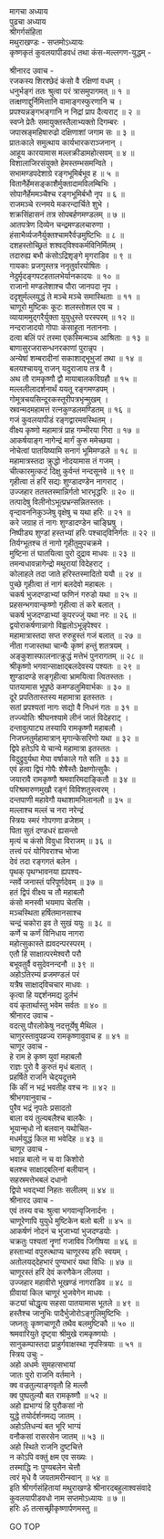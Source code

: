 मागचा अध्याय  
पुढचा अध्याय  
श्रीगर्गसंहिता  
मथुराखण्डः - सप्तमोऽध्यायः  
कृष्णकृतं कुवलयापीडवधं तथा कंस-मल्लगण-युद्धम् -  
  
श्रीनारद उवाच -  
रजकस्य शिरश्छेदं कंसो वै रक्षिणां वधम् ।  
धनुर्भङ्गं ततः श्रुत्वा परं त्रासमुपागमत् ॥ १ ॥  
तत्क्षणाद्दुर्निमित्तानि वामाङ्गस्फुरणानि च ।  
प्रपश्यन्नङ्गभङ्गानि न निद्रां प्राप दैत्यराट् ॥ २ ॥  
स्वप्ने प्रेतैः समायुक्तस्तैलाभ्यक्तो दिगम्बरः ।  
जपास्रङ्‌महिषारुढो दक्षिणाशां जगाम सः ॥ ३ ॥  
प्रातःकाले समुत्थाय कार्यभारकराञ्जनान् ।  
आहूय कारयामास मल्लक्रीडामहोत्सवम् ॥ ४ ॥  
विशालाजिरसंयुक्ते हेमस्तम्भसमन्विते ।  
सभामण्डपदेशाग्रे रङ्गभूमिर्बभूव ह ॥ ५ ॥  
वितानैर्हेमसङ्काशैर्मुक्तादामविलम्बिभिः ।  
सोपानैर्हेममञ्चैश्च रङ्गभूमिर्बभौ नृप ॥ ६ ॥  
राजमञ्चे रत्नमये मकरन्दार्चिते शुभे ।  
शक्रसिंहासनं तत्र सोपबर्हणमण्डलम् ॥ ७ ॥  
आतपत्रेण दिव्येन चन्द्रमण्डलचारुणा ।  
हंसाभैर्व्यजनैर्युक्तश्चामरैर्वज्रमुष्टिभिः ॥ ८ ॥  
दशहस्तोच्छ्रितं शश्वद्‌विश्वकर्मविनिर्मितम् ।  
तदारुह्य बभौ कंसोऽद्रिशृङ्गे मृगराडिव ॥ ९ ॥  
गायकाः प्रजगुस्तत्र ननृतुर्वारयोषितः ।  
नेदुर्मृदङ्गपटहतालभेर्यानकादयः ॥ १० ॥  
राजानो मण्डलेशाश्च पौरा जानपदा नृप ।  
ददृशुर्मल्लयुद्धं ते मञ्चे मञ्चे समास्थिताः ॥ ११ ॥  
चाणूरो मुष्टिकः कूटः शलस्तोशल एव च ।  
व्यायाममुद्‌गरैर्युक्ता युयुधुस्ते परस्परम् ॥ १२ ॥  
नन्दराजादयो गोपाः कंसाहूता नताननाः ।  
दत्वा बलिं परं तस्मा एकस्मिन्मञ्च आश्रिताः ॥ १३ ॥  
बाणासुरजरासन्धनरकाणां पुरान्नृप ।  
अन्येषां शम्बरादीनां सकाशाद्भूभुजां तथा ॥ १४ ॥  
बलयश्चाययू राजन् यदुराजाय तत्र वै ।  
अथ तौ रामकृष्णौ द्वौ मायाबालकविग्रहौ ॥ १५ ॥  
मल्ललीलादर्शनार्थं ययतू रङ्गमण्डपम् ।  
गोमूत्रचयसिन्दूरकस्तूरीपत्रभृन्मुखम् ।  
स्रवन्मदमहामत्तं रत्नकुण्डलमण्डितम् ॥ १६ ॥  
गजं कुवलयापीडं रङ्गद्वारमवस्थितम् ।  
वीक्ष्य कृष्णो महामात्रं प्राह गम्भीरया गिरा ॥ १७ ॥  
आकर्षयाङ्ग नागेन्द्रं मार्गं कुरु ममेच्छया ।  
नोचेत्वां पातयिष्यामि सनागं भूमिमण्डले ॥ १८ ॥  
महामात्रस्तदा क्रुद्धो नोदयामास तं गजम् ।  
चीत्कारमुत्कटं दिक्षु कुर्वन्तं नन्दसूनवे ॥ १९ ॥  
गृहीत्वा तं हरिं सद्यः शुण्डादण्डेन नागराट् ।  
उज्जहार ततस्तस्मान्निर्गतो भारभृद्धरिः ॥ २० ॥  
तत्पादेषु विलीनोऽभूत्प्रभ्रन्सन्नितस्ततः ।  
वृन्दावननिकुञ्जेषु वृक्षेषु च यथा हरिः ॥ २१ ॥  
करे जग्राह तं नागः शुण्डादण्डेन चाङ्घ्रिषु ।  
निष्पीड्य शुण्डां हस्तभ्यां हरिः पश्चाद्‌विनिर्गतः ॥ २२ ॥  
तिर्यग्भूतश्च तं नागो गृहीतुमुपचक्रमे ।  
मुष्टिना तं घातयित्वा पुरो दुद्राव माधवः ॥ २३ ॥  
तमन्वधावन्नागेन्द्रो मथुरायां विदेहराट् ।  
कोलाहले तदा जाते हरिस्तस्मादितो ययौ ॥ २४ ॥  
पुच्छे गृहीत्वा तं नागं बलदेवो महाबलः ।  
चकर्ष भुजदण्डाभ्यां फणिनं गरुडो यथा ॥ २५ ॥  
प्रहसन्भगवान्कृष्णो गृहीत्वा तं करे बलात् ।  
चकर्ष भुजदण्डाभ्यां कूपरज्जुं यथा नरः ॥ २६ ॥  
द्वयोराकर्षणान्नागो विह्वलोऽभून्नृपेश्वर ।  
महामात्रास्तदा सप्त रुरुहुस्तं गजं बलात् ॥ २७ ॥  
नीता गजास्तथा चान्यैः कृष्णं हन्तुं शतत्रयम् ।  
अङ्कुशास्फालनात्क्रुद्धं मत्तेभं पुनरागतम् ॥ २८ ॥  
श्रीकृष्णो भगवान्साक्षाद्‌बलदेवस्य पश्यतः ॥ २९ ॥  
शुण्डादण्डे सङ्गृहीत्वा भ्रामयित्वा त्वितस्ततः ।  
पातयामास भूपृष्ठे कमण्डलुमिवार्भकः ॥ ३० ॥  
दूरे प्रपतितास्तस्य महामात्रा इतस्ततः ।  
सतां प्रपश्यतां नागः सद्यो वै निधनं गतः ॥ ३१ ॥  
तज्ज्योतिः श्रीघनश्यामे लीनं जातं विदेहराट् ।  
दन्तावुत्पाट्य तस्यापि रामकृष्णौ महाबलौ ।  
निजघ्नतुर्महामात्रान् मृगान्केसरिणो यथा ॥ ३२ ॥  
द्विपे हतेऽपि ये चान्ये महामात्रा इतस्ततः ।  
विदुद्रुवुर्यथा मेघा वर्षाकाले गते सति ॥ ३३ ॥  
एवं हत्वा द्विपं गोपैः शेषैस्तैः प्रेक्षणोत्सुकैः ।  
जयारावै रामकृष्णौ श्रमवारिमदाङ्कितौ ॥ ३४ ॥  
परिश्रमारुणमुखौ रङ्गं विविशतुस्त्वरम् ।  
दन्तपाणी महावेगौ यथाशामनिलानलौ ॥ ३५ ॥  
मल्लाश्च मल्लं च नरा नरेन्द्रं  
     स्त्रियः स्मरं गोपगणा व्रजेशम् ।  
पिता सुतं दण्डधरं ह्यसन्तो  
     मृत्यं च कंसो विवुधा विराजम् ॥ ३६ ॥  
तत्त्वं परं योगिवराश्च भोजा  
     देवं तदा रङ्गगतं बलेन ।  
पृथक् पृथग्भावनया ह्यपश्य-  
     न्सर्वे जनास्तं परिपूर्णदेवम् ॥ ३७ ॥  
हतं द्विपं वीक्ष्य च तौ महाबलौ  
     कंसो मनस्वी भयमाप चेतसि ।  
मञ्चस्थिता हर्षितमानसाश्च  
     चन्द्रं चकोरा इव ते सुखं ययुः ॥ ३८ ॥  
कर्णे च कर्णं विनिधाय नागरा  
     महोत्सुकास्ते ह्यवदन्परस्परम् ।  
एतौ हि साक्षात्परमेश्वरौ परौ  
     बभूवतुर्वै वसुदेवनन्दनौ ॥ ३९ ॥  
अहोऽतिरम्यं व्रजमण्डलं परं  
     यत्रैष साक्षाद्‌विचचार माधवः ।  
कृत्वा हि यद्दर्शनमद्य दुर्लभं  
     वयं कृतार्थास्तु भवेम सर्वतः ॥ ४० ॥  
श्रीनारद उवाच -  
वदत्सु पौरलोकेषु नदत्तूर्येषु मैथिल ।  
चाणुरस्तावुपव्रज्य रामकृष्णावुवाच ह ॥ ४१ ॥  
चाणूर उवाच -  
हे राम हे कृष्ण युवां महाबलौ  
     राज्ञः पुरो वै कुरुतं मृधं बलात् ।  
प्रहर्षिते राजनि चेद्‌यदूत्तमे  
     किं कीं न भद्रं भवतीह वश्च नः ॥ ४२ ॥  
श्रीभगवानुवाच -  
पुरैव भद्रं नृपतेः प्रसादतो  
     बाला वयं तुल्यबलैश्च बालकैः ।  
भूयान्मृधो नो बलवान् यथोचित-  
     मधर्मयुद्धं किल मा भवेदिह ॥ ४३ ॥  
चाणूर उवाच -  
भवान्न बालो न च वा किशोरो  
     बलश्च साक्षाद्‌बलिनां बलीयान् ।  
सहस्रमत्तेभबलं दधानो  
     द्विपो भवद्‌भ्यां निहतः सलीलम् ॥ ४४ ॥  
श्रीनारद उवाच -  
एवं तस्य वचः श्रुत्वा भगवान्वृजिनार्दनः ।  
चाणूरेणापि युयुधे मुष्टिकेन बलो बली ॥ ४५ ॥  
आकर्षणं नोदनं च भुजाभ्यां भुजदण्डयोः ।  
चक्रतुः पश्यतां नॄणां गजाविव जिगीषया ॥ ४६ ॥  
हस्ताभ्यां वपुरुत्थाप्य चाणूरस्य हरिः स्वयम् ।  
अतोलयद्‌देहभारं पुण्यभारं यथा विधिः ॥ ४७ ॥  
चाणूरस्तं हरिं देवं करणैकेन लीलया ।  
उज्जहार महावीरो भूखण्डं नागराडिव ॥ ४८ ॥  
ग्रीवायां किल चाणूरं भुजवेगेन माधवः ।  
कट्यां चोद्धृत्य सहसा पातयामास भूतले ॥ ४९ ॥  
हस्तैश्च जानुभिः पादैर्भुजोरोऽङ्गुलिमुष्टिभिः ।  
जघ्नतुः कृष्णचाणूरौ तथैव बलमुष्टिकौ ॥ ५० ॥  
श्रमवारियुते दृष्ट्वा श्रीमुखे रामकृष्णयोः ।  
सानुकम्पास्तदा प्राहुर्गवाक्षस्था नृपस्त्रियाः ॥ ५१ ॥  
स्त्रिय उचुः -  
अहो अधर्मः सुमहत्सभायां  
     जातः पुरो राजनि वर्तमाने ।  
क्व वज्रतुल्याङ्गवृतौ हि मल्लौ  
     क्व पुष्पतुल्यौ बत रामकृष्णौ ॥ ५२ ॥  
अहो ह्यभाग्यं हि पुरौकसां नो  
     युद्धे तयोर्दर्शनमद्य जातम् ।  
अहोऽतिधन्यं बत भूरि भाग्यं  
     वनौकसां रासरसेन जातम् ॥ ५३ ॥  
अहो स्थिते राजनि दुष्टचित्ते  
     न कोऽपि वक्तुं क्षम एव सख्यः ।  
तस्माद्धि नः पुण्यबलेन चेत्तौ  
     त्वरं मृधे वै जयतामरीन्स्वान् ॥ ५४ ॥  
इति श्रीगर्गसंहितायां मथुराखण्डे श्रीनारदबहुलाश्वसंवादे  
कुवलयापीडवधो नाम सप्तमोऽध्यायः ॥ ७ ॥  
हरिः ॐ तत्सच्छ्रीकृष्णार्पणमस्तु ॥  
  
GO TOP
